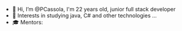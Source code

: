 - 👋 Hi, I’m @PCassola, I'm 22 years old, junior full stack developer
- 👀 Interests in studying java, C# and other technologies ...
- 🎓 Mentors:
<!---
PCassola/PCassola is a ✨ special ✨ repository because its `README.md` (this file) appears on your GitHub profile.
You can click the Preview link to take a look at your changes.
--->
